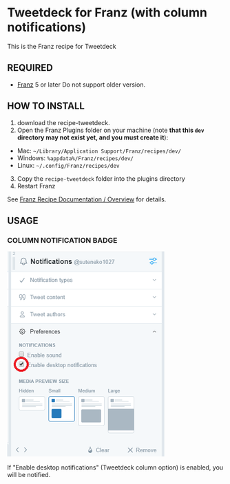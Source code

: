 # Tweetdeck for Franz (with column notifications)

This is the Franz recipe for Tweetdeck


## REQUIRED

* [Franz](https://meetfranz.com/) 5 or later
  Do not support older version.


## HOW TO INSTALL

1. download the recipe-tweetdeck.
2. Open the Franz Plugins folder on your machine (note **that this `dev` directory may not exist yet, and you must create it**):
  * Mac: `~/Library/Application Support/Franz/recipes/dev/`
  * Windows: `%appdata%/Franz/recipes/dev/`
  * Linux: `~/.config/Franz/recipes/dev`
3. Copy the `recipe-tweetdeck` folder into the plugins directory
4. Restart Franz

See [Franz Recipe Documentation / Overview](https://github.com/meetfranz/plugins/blob/master/docs/integration.md)
 for details.


## USAGE

### COLUMN NOTIFICATION BADGE

![](docs/enable-column-notifications.png)

If "Enable desktop notifications" (Tweetdeck column option) is enabled, you will be notified.

